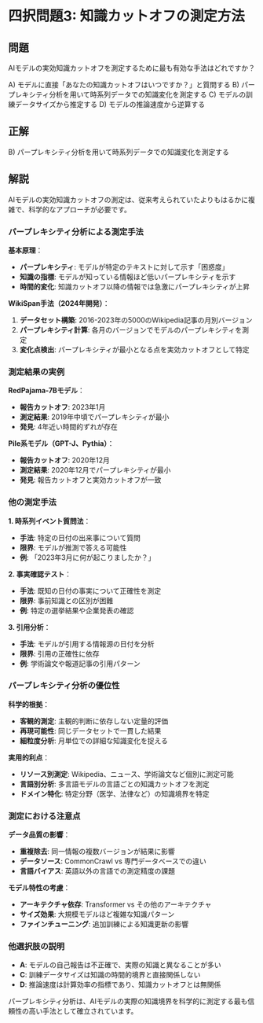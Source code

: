 # 四択問題3: 知識カットオフの測定方法

## 問題
AIモデルの実効知識カットオフを測定するために最も有効な手法はどれですか？

A) モデルに直接「あなたの知識カットオフはいつですか？」と質問する
B) パープレキシティ分析を用いて時系列データでの知識変化を測定する
C) モデルの訓練データサイズから推定する
D) モデルの推論速度から逆算する

## 正解
B) パープレキシティ分析を用いて時系列データでの知識変化を測定する

## 解説
AIモデルの実効知識カットオフの測定は、従来考えられていたよりもはるかに複雑で、科学的なアプローチが必要です。

### パープレキシティ分析による測定手法
**基本原理**：
- **パープレキシティ**: モデルが特定のテキストに対して示す「困惑度」
- **知識の指標**: モデルが知っている情報ほど低いパープレキシティを示す
- **時間的変化**: 知識カットオフ以降の情報では急激にパープレキシティが上昇

**WikiSpan手法（2024年開発）**：
1. **データセット構築**: 2016-2023年の5000のWikipedia記事の月別バージョン
2. **パープレキシティ計算**: 各月のバージョンでモデルのパープレキシティを測定
3. **変化点検出**: パープレキシティが最小となる点を実効カットオフとして特定

### 測定結果の実例
**RedPajama-7Bモデル**：
- **報告カットオフ**: 2023年1月
- **測定結果**: 2019年中頃でパープレキシティが最小
- **発見**: 4年近い時間的ずれが存在

**Pile系モデル（GPT-J、Pythia）**：
- **報告カットオフ**: 2020年12月
- **測定結果**: 2020年12月でパープレキシティが最小
- **発見**: 報告カットオフと実効カットオフが一致

### 他の測定手法
**1. 時系列イベント質問法**：
- **手法**: 特定の日付の出来事について質問
- **限界**: モデルが推測で答える可能性
- **例**: 「2023年3月に何が起こりましたか？」

**2. 事実確認テスト**：
- **手法**: 既知の日付の事実について正確性を測定
- **限界**: 事前知識との区別が困難
- **例**: 特定の選挙結果や企業発表の確認

**3. 引用分析**：
- **手法**: モデルが引用する情報源の日付を分析
- **限界**: 引用の正確性に依存
- **例**: 学術論文や報道記事の引用パターン

### パープレキシティ分析の優位性
**科学的根拠**：
- **客観的測定**: 主観的判断に依存しない定量的評価
- **再現可能性**: 同じデータセットで一貫した結果
- **細粒度分析**: 月単位での詳細な知識変化を捉える

**実用的利点**：
- **リソース別測定**: Wikipedia、ニュース、学術論文など個別に測定可能
- **言語別分析**: 多言語モデルの言語ごとの知識カットオフを測定
- **ドメイン特化**: 特定分野（医学、法律など）の知識境界を特定

### 測定における注意点
**データ品質の影響**：
- **重複除去**: 同一情報の複数バージョンが結果に影響
- **データソース**: CommonCrawl vs 専門データベースでの違い
- **言語バイアス**: 英語以外の言語での測定精度の課題

**モデル特性の考慮**：
- **アーキテクチャ依存**: Transformer vs その他のアーキテクチャ
- **サイズ効果**: 大規模モデルほど複雑な知識パターン
- **ファインチューニング**: 追加訓練による知識更新の影響

### 他選択肢の説明
- **A**: モデルの自己報告は不正確で、実際の知識と異なることが多い
- **C**: 訓練データサイズは知識の時間的境界と直接関係しない
- **D**: 推論速度は計算効率の指標であり、知識カットオフとは無関係

パープレキシティ分析は、AIモデルの実際の知識境界を科学的に測定する最も信頼性の高い手法として確立されています。 